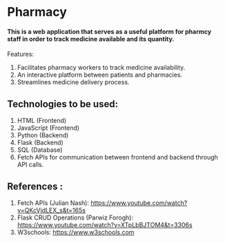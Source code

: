 # Pharmacy

#### This is a web application that serves as a useful platform for pharmcy staff in order to track medicine available and its quantity.

Features:

1. Facilitates pharmacy workers to track medicine availability.
2. An interactive platform between patients and pharmacies.
3. Streamlines medicine delivery process.

## Technologies to be used:

1. HTML (Frontend)
2. JavaScript (Frontend)
3. Python (Backend)
4. Flask (Backend)
5. SQL (Database)
6. Fetch APIs for communication between frontend and backend through API calls.

## References :

1. Fetch APIs (Julian Nash): https://www.youtube.com/watch?v=QKcVjdLEX_s&t=165s
1. Flask CRUD Operations (Parwiz Forogh): https://www.youtube.com/watch?v=XTpLbBJTOM4&t=3306s
1. W3schools: https://www.w3schools.com
